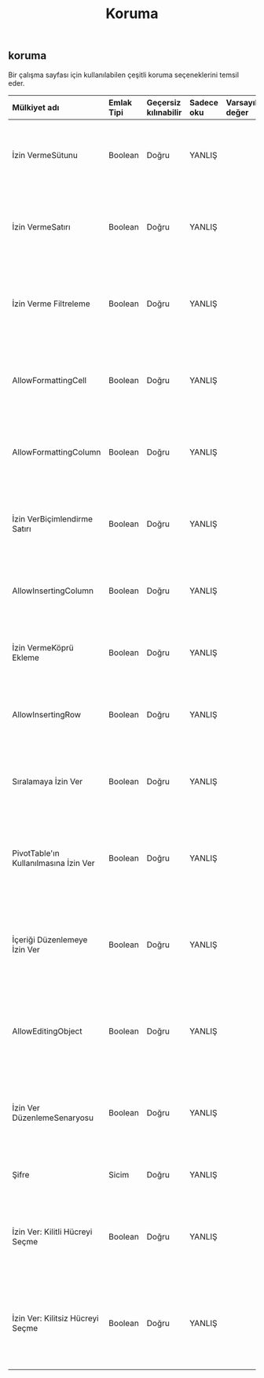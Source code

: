 ﻿---
title: Koruma
second_title: Aspose.Cells Cloud Documen
type: docs
url: /tr/specification/model/protection/
description: "Aspose.Cells Bulut modeli spesifikasyonu: Koruma. Açma, oluşturma, düzenleme, bölme, birleştirme, karşılaştırma ve dönüştürme gibi özelliklerle Excel ve diğer elektronik tablo belgelerini zahmetsizce yönetin"
kwords: Excel, Office, Elektronik Tablo, Cloud REST API, Koruma
weight: 50
---
## **koruma**

 Bir çalışma sayfası için kullanılabilen çeşitli koruma seçeneklerini temsil eder.

| Mülkiyet adı| Emlak Tipi| Geçersiz kılınabilir| Sadece oku| Varsayılan değer| Tanım|
|:- |:- |:- |:- |:- |:- |
| İzin VermeSütunu| Boolean| Doğru| YANLIŞ|| Korumalı bir çalışma sayfasında sütunların silinmesine izin verilip verilmediğini temsil eder.|
| İzin VermeSatırı| Boolean| Doğru| YANLIŞ|| Korumalı bir çalışma sayfasında satırların silinmesine izin verilip verilmediğini temsil eder.|
| İzin Verme Filtreleme| Boolean| Doğru| YANLIŞ||Kullanıcının, sayfa korunmadan önce oluşturulan bir Otomatik Filtreyi kullanmasına izin verilip verilmediğini temsil eder.|
| AllowFormattingCell| Boolean| Doğru| YANLIŞ|| Korumalı bir çalışma sayfasında hücrelerin biçimlendirilmesine izin verilip verilmediğini temsil eder.|
| AllowFormattingColumn| Boolean| Doğru| YANLIŞ|| Korumalı bir çalışma sayfasında sütunların biçimlendirilmesine izin verilip verilmediğini temsil eder|
| İzin VerBiçimlendirme Satırı| Boolean| Doğru| YANLIŞ|| Korumalı bir çalışma sayfasında satırların biçimlendirilmesine izin verilip verilmediğini temsil eder|
| AllowInsertingColumn| Boolean| Doğru| YANLIŞ|| Korumalı bir çalışma sayfasına sütun eklenmesine izin verilip verilmediğini temsil eder|
| İzin VermeKöprü Ekleme| Boolean| Doğru| YANLIŞ|| Korumalı bir çalışma sayfasına köprü eklenmesine izin verilip verilmediğini temsil eder|
| AllowInsertingRow| Boolean| Doğru| YANLIŞ|| Korumalı bir çalışma sayfasına satır eklenmesine izin verilip verilmediğini temsil eder|
| Sıralamaya İzin Ver| Boolean| Doğru| YANLIŞ|| Korumalı bir çalışma sayfasında sıralama seçeneğine izin verilip verilmediğini temsil eder.|
| PivotTable'ın Kullanılmasına İzin Ver| Boolean| Doğru| YANLIŞ|| Kullanıcının korumalı bir çalışma sayfasında pivot tabloları değiştirmesine izin verilip verilmediğini temsil eder.|
|İçeriği Düzenlemeye İzin Ver| Boolean| Doğru| YANLIŞ|| Kullanıcının korumalı bir çalışma sayfasındaki kilitli hücrelerin içeriğini düzenlemesine izin verilip verilmediğini temsil eder.|
| AllowEditingObject| Boolean| Doğru| YANLIŞ|| Kullanıcının korumalı bir çalışma sayfasında çizim nesnelerini değiştirmesine izin verilip verilmediğini temsil eder.|
| İzin Ver DüzenlemeSenaryosu| Boolean| Doğru| YANLIŞ|| Kullanıcının korumalı bir çalışma sayfasında senaryoları düzenlemesine izin verilip verilmediğini temsil eder.|
| Şifre| Sicim| Doğru| YANLIŞ|| Çalışma sayfasını korumak için parolayı temsil eder.|
| İzin Ver: Kilitli Hücreyi Seçme| Boolean| Doğru| YANLIŞ|| Kullanıcının korumalı bir çalışma sayfasında kilitli hücreleri seçmesine izin verilip verilmediğini temsil eder.|
| İzin Ver: Kilitsiz Hücreyi Seçme| Boolean| Doğru| YANLIŞ|| Kullanıcının korumalı bir çalışma sayfasında kilidi açılmış hücreleri seçmesine izin verilip verilmediğini temsil eder.|

